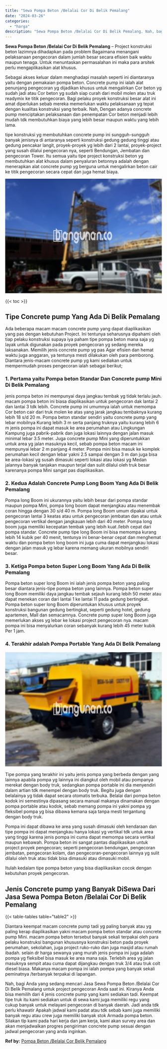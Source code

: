 ```yaml
---
title: "Sewa Pompa Beton /Belalai Cor Di Belik Pemalang"
date: "2024-03-26"
categories: 
  - "harga"
description: "Sewa Pompa Beton /Belalai Cor Di Belik Pemalang. Nah, bagi Anda yang sedang mencari Jasa Sewa Pompa Beton /Belalai Cor Di Belik Pemalang untuk project pengec..."
---
```


**Sewa Pompa Beton /Belalai Cor Di Belik Pemalang** – Project konstruksi beton lazimnya dihadapkan pada problem Bagaimana menangani pelaksanaan pengecoran dalam jumlah besar secara efisien baik waktu maupun tenaga. Untuk menuntaskan permasalahan ini maka para arsitek perlu mengaplikasikan alat khusus.

Sebagai akses keluar dalam menghadapi masalah seperti ini diantaranya yaitu dengan pemakaian pompa beton. Concrete pump ini ialah alat penunjang pengecoran yg dijadikan khusus untuk mengalirkan Cor beton yg sudah jadi atau Cor beton yg sudah siap curah dari mobil molen atau truk readymix ke titik pengecoran. Bagi pelaku proyek konstruksi besar alat ini amat diperlukan sebab mereka memerlukan waktu pelaksanaan yg tepat dengan kualitas konstruksi yang terbaik. Nah, Dengan adanya concrete pump menciptakan pelaksanaan dan penempatan Cor beton menjadi lebih mudah tdk membutuhkan biaya yang lebih besar maupun waktu yang lebih lama.

tipe konstruksi yg membutuhkan concrete pump ini sungguh-sungguh banyak jenisnya di antaranya seperti konstruksi gedung gedung tinggi atau gedung pencakar langit, proyek-proyek yg lebih dari 2 lantai, proyek-project yang susah dilalui pengecoran nya, seperti Bendungan, Jembatan dan pengecoran Tower. Itu semua yaitu tipe project konstruksi beton yg membutuhkan alat khusus dalam penyaluran betonnya adalah dengan menerapkan alat concrete pump yg berguna untuk mengalirkan beton cair ke titik pengecoran secara cepat dan juga hemat biaya.

![Sewa Pompa Beton /Belalai Cor Di Belik Pemalang](/images/sewa-concrete-pump-15.png)

{{< toc >}}

## Tipe Concrete pump Yang Ada Di Belik Pemalang

Ada beberapa macam macam concrete pump yang dapat diaplikasikan yang pas dengan kebutuhan Project. Ini tentunya seharusnya dipahami oleh tiap pelaku konstruksi supaya iya paham tipe pompa beton mana saja yg layak untuk digunakan pada proyek pengecoran yg sedang mereka laksanakan. Memilih jenis concrete pump yg pas Agar efisien dan hemat waktu juga anggaran, ya tentunya mesti dilakukan oleh para pemborong. Diantara jenis-macam concrete pump yg kami sediakan untuk mempermudah proses pengecoran ialah sebagai berikut;

### 1\. Pertama yaitu Pompa beton Standar Dan Concrete pump Mini Di Belik Pemalang

jenis pompa beton ini mempunyai daya jangkau tembak yg tidak terlalu jauh. macam pompa beton ini biasa diaplikasikan untuk pengecoran dak lantai 2 dan lantai 3 tdk lebih. Concrete pump ini umumnya ialah untuk memompa Cor beton cair dari truk molen ke atas yang jarak jangkau tembaknya kurang lebih 18 s/d 20 m. Pompa beton standar sendiri yaitu concrete pump yang lebar mobilnya Kurang lebih 3 m serta panjang truknya yaitu kurang lebih 6 m jenis pompa ini dapat masuk ke area perumahan atau Lingkungan Kampung juga pabrik-pabrik dan juga lokasi lainnya dengan jalan masuk minimal lebar 3.5 meter. Juga concrete pump Mini yang diperuntukkan untuk area yg jalan masuknya kecil, sebab pompa beton macam ini mempunyai lebar 2 m panjang 4 meter. Pompa mini bisa masuk ke komplek perumahan kecil dengan lebar yakni 2.5 sampai dengan 3 m dan juga bisa ke area-lokasi yg susah dimasuki seperti lokasi atau lokasi yg Medan jalannya banyak tanjakan maupun terjal dan sulit dilalui oleh truk besar karenanya pompa Mini sangat pas diaplikasikan.

### 2\. Kedua Adalah Concrete Pump Long Boom Yang Ada Di Belik Pemalang

Pompa long Boom ini ukurannya yaitu lebih besar dari pompa standar maupun pompa Mini, pompa long boom dapat menjangkau atau menembak coran hingga dengan 30 s/d 40 m. Pompa long Boom umum dipakai untuk pengecoran lantai 3 keatas atau untuk pengecoran jembatan dan atau untuk pengecoran vertikal dengan jangkauan lebih dari 40 meter. Pompa long boom juga memiliki kecepatan tembak yang lebih kuat /lebih cepat dari pompa standar. Concrete pump tipe long Boom ini bisa memompa kurang lebih 14 kubik per 40 menit, tentunya ini benar-benar cepat dan menghemat waktu dan pompa beton long boom ini juga cuma dapat menjangkau lokasi dengan jalan masuk yg lebar karena memang ukuran mobilnya sendiri besar.

### 3\. Ketiga Pompa beton Super Long Boom Yang Ada Di Belik Pemalang

Pompa beton super long Boom ini ialah jenis pompa beton yang paling besar diantara jenis-tipe pompa beton yang lainnya. Pompa beton super long Boom memiliki daya jangkau tembak sejauh kurang lebih 50 meter atau dapat menekan coran dari lantai 1 ke lantai 11 pada gedung bertingkat. Pompa beton super long Boom diperuntukan khusus untuk proyek konstruksi bangunan gedung bertingkat, seperti gedung hotel, gedung apartemen, Mall dan semacamnya. Concrete pump super long Boom juga memerlukan akses yg lebar ke lokasi project pengecoran nya. macam pompa ini bisa menyalurkan coran sebanyak kurang lebih 45 meter kubik Per 1 jam.

### 4\. Terakhir adalah Pompa Portable Yang Ada Di Belik Pemalang

![Sewa Pompa Beton /Belalai Cor Di Belik Pemalang](/images/sewa-concrete-pump-13.png)

Tipe pompa yang terakhir ini yaitu jenis pompa yang berbeda dengan yang lainnya apabila pompa yg lainnya ini diangkut oleh mobil atau pompanya merekat dengan body truk, sedangkan pompa portable ini dia menyendiri dalam artian tdk menempel dengan body truk. Begitu juga dengan belalainya yg tidak dapat secara otomatis terbuka. Belalai dari pompa beton kodok ini semestinya dipasang secara manual makanya dinamakan dengan pompa portable atau kodok, sebab memang pompa ini yakni pompa yg fleksibel pompa yg bisa dibawa kemana saja tanpa mesti tergantung dengan body truk.

Pompa ini dapat dibawa ke area yang susah dimasuki oleh kendaraan dan tipe pompa ini dapat menjangkau hanya lokasi yg vertikal tdk untuk area yang tinggi karena jenis pompa ini cuma dapat memompa secara vertikal maupun kebawah. Pompa beton ini sangat pantas diaplikasikan untuk project proyek pengecoran; seperti pengecoran bendungan, pengecoran jembatan, pengecoran kolam, dan pengecoran-pengecoran lainnya yg sulit dilalui oleh truk atau tidak bisa dimasuki atau dimasuki mobil.

Itulah kedalam tipe pompa beton yang bisa diaplikasikan cocok dengan kebutuhan proyek pengecoran.

## Jenis Concrete pump yang Banyak DiSewa Dari Jasa Sewa Pompa Beton /Belalai Cor Di Belik Pemalang

{{< table-tables table="table2" >}}

Diantara keempat macam concrete pump tadi yg paling banyak atau yg paling kerap diaplikasikan yakni macam pompa beton standar atau concrete pump Mini. macam pompa beton tersebut banyak sekali terpakai oleh para pelaku konstruksi bangunan khususnya konstruksi beton pada proyek perumahan, sekolahan, juga project ruko-ruko dan juga masjid atau rumah ibadah. selain dr harga sewanya yang murah jenis pompa ini juga adalah pompa yg fleksibel bisa masuk ke area mana saja. Terlebih area yg jalan masuknya sempit atau cuma dapat dijangkau dengan truk 3/4 atau truk colt diesel biasa. Makanya macam pompa ini ialah pompa yang banyak sekali peminatnya /terbanyak terpakai di lapangan.

Nah, bagi Anda yang sedang mencari Jasa Sewa Pompa Beton /Belalai Cor Di Belik Pemalang untuk project pengecoran Anda saat ini. Kiranya Anda bisa memilih dari 4 jenis concrete pump yang kami sediakan tadi. Keempat tipe truk itu kami sediakan untuk di sewa kami juga memiliki regu yang cukup banyak untuk melayani pengecoran di banyak daerah. Jadi anda tdk perlu khawatir Apakah jadwal kami padat atau tdk sebab kami juga memiliki banyak regu atau crew juga memiliki banyak stok Armada pompa beton. Silakan tlp kami pada hari kerja dan jam kerja, kami akan survey area dan akan menjadwalkan progres pengiriman concrete pump sesuai dengan jadwal pengecoran yang anda inginkan.

**Ref by:** [Pompa Beton /Belalai Cor Belik Pemalang](https://id.wikipedia.org/wiki/Pompa)
